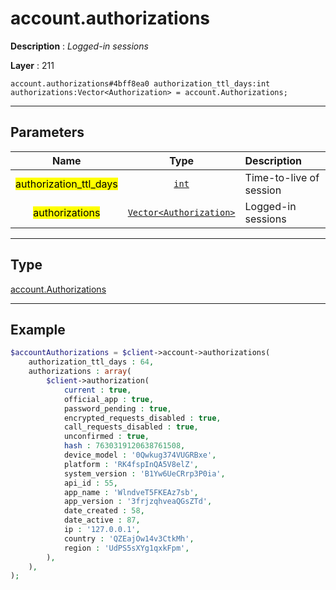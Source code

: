 # account.authorizations

**Description** : *Logged\-in sessions*

**Layer** : 211

```tl
account.authorizations#4bff8ea0 authorization_ttl_days:int authorizations:Vector<Authorization> = account.Authorizations;
```

---

## Parameters

| Name | Type | Description |
| :---: | :---: | :--- |
| <mark>authorization_ttl_days</mark> | [`int`](type/int) | Time-to-live of session |
| <mark>authorizations</mark> | [`Vector<Authorization>`](type/Authorization) | Logged-in sessions |

---

## Type

[account.Authorizations](type/account.Authorizations)

---

## Example

```php
$accountAuthorizations = $client->account->authorizations(
	authorization_ttl_days : 64,
	authorizations : array(
		$client->authorization(
			current : true,
			official_app : true,
			password_pending : true,
			encrypted_requests_disabled : true,
			call_requests_disabled : true,
			unconfirmed : true,
			hash : 7630319120638761508,
			device_model : '0Qwkug374VUGRBxe',
			platform : 'RK4fspInQA5V8elZ',
			system_version : 'B1Yw6UeCRrp3P0ia',
			api_id : 55,
			app_name : 'WlndveT5FKEAz7sb',
			app_version : '3frjzqhveaQGsZTd',
			date_created : 58,
			date_active : 87,
			ip : '127.0.0.1',
			country : 'QZEajOw14v3CtkMh',
			region : 'UdPS5sXYg1qxkFpm',
		),
	),
);
```